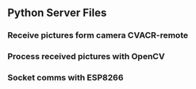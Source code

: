 ## Python Server Files

### Receive pictures form camera CVACR-remote
### Process received pictures with OpenCV
### Socket comms with ESP8266
